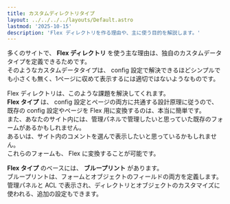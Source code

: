 ```yaml
---
title: カスタムディレクトリタイプ
layout: ../../../../layouts/Default.astro
lastmod: '2025-10-15'
description: 'Flex ディレクトリを作る理由や、主に使う目的を解説します。'
---
```


多くのサイトで、 **Flex ディレクトリ** を使う主な理由は、独自のカスタムデータタイプを定義できるためです。  
そのようなカスタムデータタイプは、 config 設定で解決できるほどシンプルでも小さくも無く、1ページに収めて表示するには適切ではないようなものです。

Flex ディレクトリは、このような課題を解決してくれます。  
**Flex タイプ** は、 config 設定とページの両方に共通する設計原理に従うので、既存の config 設定やページを Flex 用に変換するのは、本当に簡単です。  
また、あなたのサイト内には、管理パネルで管理したいと思っていた既存のフォームがあるかもしれません。  
あるいは、サイト内のコメントを選んで表示したいと思っているかもしれません。  
これらのフォームも、 Flex に変換することが可能です。

**Flex タイプ** のベースには、 **ブループリント** があります。  
ブループリントは、フォームとオブジェクトのフィールドの両方を定義します。  
管理パネルと ACL で表示され、ディレクトリとオブジェクトのカスタマイズに使われる、追加の設定もできます。

